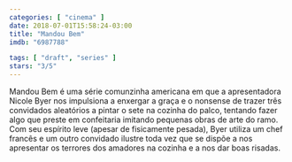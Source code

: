 ```yaml
---
categories: [ "cinema" ]
date: 2018-07-01T15:58:24-03:00
title: "Mandou Bem"
imdb: "6987788"

tags: [ "draft", "series" ]
stars: "3/5"
---
```

Mandou Bem é uma série comunzinha americana em que a apresentadora Nicole Byer nos impulsiona a enxergar a graça e o nonsense de trazer três convidados aleatórios a pintar o sete na cozinha do palco, tentando fazer algo que preste em confeitaria imitando pequenas obras de arte do ramo. Com seu espírito leve (apesar de fisicamente pesada), Byer utiliza um chef francês e um outro convidado ilustre toda vez que se dispõe a nos apresentar os terrores dos amadores na cozinha e a nos dar boas risadas.
